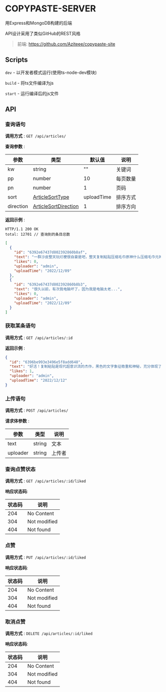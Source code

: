 # COPYPASTE-SERVER

用Express和MongoDB构建的后端

API设计采用了类似GitHub的REST风格

> 前端: https://github.com/Aziteee/copypaste-site

## Scripts

`dev` - 以开发者模式运行(使用ts-node-dev模块)

`build` - 将ts文件编译为js

`start` - 运行编译后的js文件

## API

### 查询语句

**调用方式** : `GET /api/articles/`

**查询参数** :

| 参数      | 类型                                       | 默认值     | 说明     |
| --------- | ------------------------------------------ | ---------- | -------- |
| kw        | string                                     | ""         | 关键词   |
| pp        | number                                     | 10         | 每页数量 |
| pn        | number                                     | 1          | 页码     |
| sort      | [ArticleSortType](src/utils/enums.ts)      | uploadTime | 排序方式 |
| direction | [ArticleSortDirection](src/utils/enums.ts) | 1          | 排序方向 |

**返回示例**  :

```
HTTP/1.1 200 OK
total: 12701 // 查询到的条目总数
```

```json
[
  {
    "id": "6392e67437d802392860b8af",
    "text": "一群沙皮整天玩烂梗很自豪是吧，整天复制粘贴压缩毛巾原神什么压缩毛巾元神喷雾...",
    "likes": 0,
    "uploader": "admin",
    "uploadTime": "2022/12/09"
  },
  {
    "id": "6392e67437d802392860b8b3",
    "text": "很久以前，有次我电脑坏了，因为我是电脑太老...",
    "likes": 0,
    "uploader": "admin",
    "uploadTime": "2022/12/09"
  }
]
```

### 获取某条语句

**调用方式** : `GET /api/articles/:id`

**返回示例** :

```json
{
  "id": "6396be993e3496e5f8add648",
  "text": "好活！复制粘贴是现代超意识流的杰作，黑色的文字象征稳重和神秘，充分体现了复制粘贴者的个人性格魅力，代表复制粘贴者的高雅与刚正...",
  "likes": 1,
  "uploader": "admin",
  "uploadTime": "2022/12/12"
}
```

### 上传语句

**调用方式** : `POST /api/articles/`

**请求体参数** :

| 参数     | 类型   | 说明   |
| -------- | ------ | ------ |
| text     | string | 文本   |
| uploader | string | 上传者 |

### 查询点赞状态

**调用方式** : `GET /api/articles/:id/liked`

**响应状态码**:

| 状态码 | 说明         |
| ------ | ------------ |
| 204    | No Content   |
| 304    | Not modified |
| 404    | Not found    |

### 点赞

**调用方式** : `PUT /api/articles/:id/liked`

**响应状态码**:

| 状态码 | 说明         |
| ------ | ------------ |
| 204    | No Content   |
| 304    | Not modified |
| 404    | Not found    |

### 取消点赞

**调用方式** : `DELETE /api/articles/:id/liked`

**响应状态码**:

| 状态码 | 说明         |
| ------ | ------------ |
| 204    | No Content   |
| 304    | Not modified |
| 404    | Not found    |
